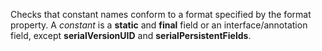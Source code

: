Checks that constant names conform to a format specified by the format property.
A *constant* is a **static** and **final** field or an
interface/annotation field, except **serialVersionUID** and
**serialPersistentFields**.
